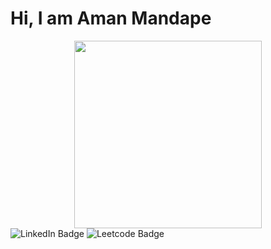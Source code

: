 # Hi, I am Aman Mandape


<div id="header" align="center">
  <img src="https://media.giphy.com/media/XVMsPe6EgULk5hljCE/giphy.gif" width="300"/>
</div>

<div id="badges" align="center>
  <a href="https://www.linkedin.com/in/amanvmandape/">
    <img src="https://img.shields.io/badge/LinkedIn-blue?style=for-the-badge&logo=linkedin&logoColor=white" alt="LinkedIn Badge"/>
    <img src="https://img.shields.io/badge/YouTube-red?style=for-the-badge&logo=youtube&logoColor=white" alt="Leetcode Badge"/>
  </a>
</div>

<div id="badges" align="center>
  <img src="https://komarev.com/ghpvc/?username=amanvmandape&style=flat-square&color=blue" alt=""/>
</div>

